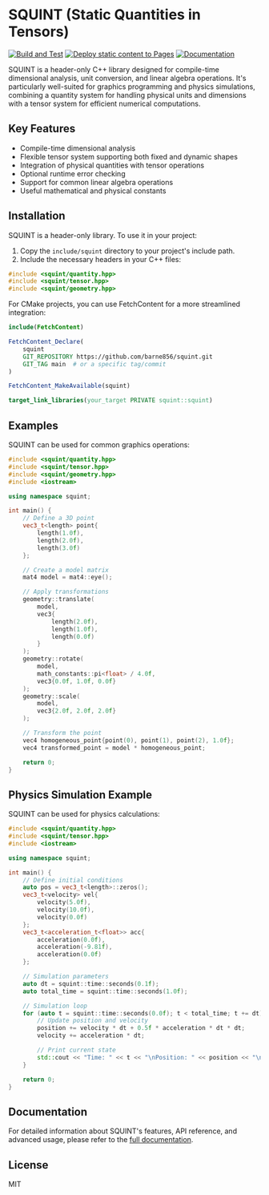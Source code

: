 # SQUINT (Static Quantities in Tensors)

[![Build and Test](https://github.com/barne856/squint/workflows/Build%20and%20Test/badge.svg)](https://github.com/barne856/squint/actions/workflows/build_and_test.yml)
[![Deploy static content to Pages](https://github.com/barne856/squint/workflows/Deploy%20static%20content%20to%20Pages/badge.svg)](https://github.com/barne856/squint/actions/workflows/docs.yml)
[![Documentation](https://img.shields.io/badge/docs-GitHub%20Pages-blue.svg)](https://barne856.github.io/squint/)

SQUINT is a header-only C++ library designed for compile-time dimensional analysis, unit conversion, and linear algebra operations. It's particularly well-suited for graphics programming and physics simulations, combining a quantity system for handling physical units and dimensions with a tensor system for efficient numerical computations.

## Key Features

- Compile-time dimensional analysis
- Flexible tensor system supporting both fixed and dynamic shapes
- Integration of physical quantities with tensor operations
- Optional runtime error checking
- Support for common linear algebra operations
- Useful mathematical and physical constants

## Installation

SQUINT is a header-only library. To use it in your project:

1. Copy the `include/squint` directory to your project's include path.
2. Include the necessary headers in your C++ files:

```cpp
#include <squint/quantity.hpp>
#include <squint/tensor.hpp>
#include <squint/geometry.hpp>
```

For CMake projects, you can use FetchContent for a more streamlined integration:

```cmake
include(FetchContent)

FetchContent_Declare(
    squint
    GIT_REPOSITORY https://github.com/barne856/squint.git
    GIT_TAG main  # or a specific tag/commit
)

FetchContent_MakeAvailable(squint)

target_link_libraries(your_target PRIVATE squint::squint)
```

## Examples

SQUINT can be used for common graphics operations:

```cpp
#include <squint/quantity.hpp>
#include <squint/tensor.hpp>
#include <squint/geometry.hpp>
#include <iostream>

using namespace squint;

int main() {
    // Define a 3D point
    vec3_t<length> point{
        length(1.0f),
        length(2.0f),
        length(3.0f)
    };

    // Create a model matrix
    mat4 model = mat4::eye();

    // Apply transformations
    geometry::translate(
        model,
        vec3{
            length(2.0f),
            length(1.0f),
            length(0.0f)
        }
    );
    geometry::rotate(
        model,
        math_constants::pi<float> / 4.0f,
        vec3{0.0f, 1.0f, 0.0f}
    );
    geometry::scale(
        model,
        vec3{2.0f, 2.0f, 2.0f}
    );

    // Transform the point
    vec4 homogeneous_point{point(0), point(1), point(2), 1.0f};
    vec4 transformed_point = model * homogeneous_point;

    return 0;
}
```

## Physics Simulation Example

SQUINT can be used for physics calculations:

```cpp
#include <squint/quantity.hpp>
#include <squint/tensor.hpp>
#include <iostream>

using namespace squint;

int main() {
    // Define initial conditions
    auto pos = vec3_t<length>::zeros();
    vec3_t<velocity> vel{
        velocity(5.0f),
        velocity(10.0f),
        velocity(0.0f)
    };
    vec3_t<acceleration_t<float>> acc{
        acceleration(0.0f),
        acceleration(-9.81f),
        acceleration(0.0f)
    };

    // Simulation parameters
    auto dt = squint::time::seconds(0.1f);
    auto total_time = squint::time::seconds(1.0f);

    // Simulation loop
    for (auto t = squint::time::seconds(0.0f); t < total_time; t += dt) {
        // Update position and velocity
        position += velocity * dt + 0.5f * acceleration * dt * dt;
        velocity += acceleration * dt;

        // Print current state
        std::cout << "Time: " << t << "\nPosition: " << position << "\nVelocity: " << velocity << "\n\n";
    }

    return 0;
}
```

## Documentation

For detailed information about SQUINT's features, API reference, and advanced usage, please refer to the [full documentation](https://barne856.github.io/squint/).

## License

MIT
